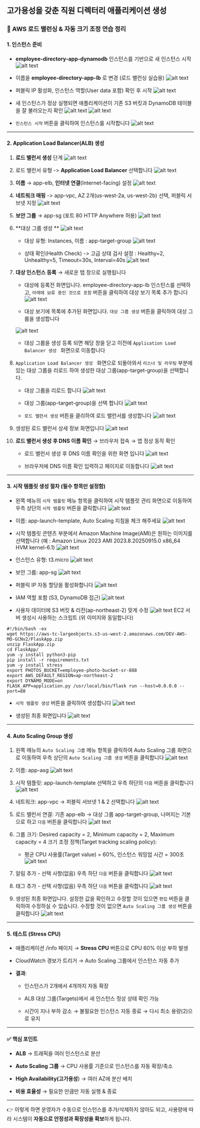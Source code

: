 ## 고가용성을 갖춘 직원 디렉터리 애플리케이션 생성

### 📌 AWS 로드 밸런싱 & 자동 크기 조정 연습 정리
#### 1. 인스턴스 준비

- **employee-directory-app-dynamodb** 인스턴스를 기반으로 새 인스턴스 시작
![alt text](image-48.png)

- 이름을 **employee-directory-app-lb** 로 변경 (로드 밸런싱 실습용)
![alt text](image-49.png)

- 퍼블릭 IP 활성화, 인스턴스 역할(User data 포함) 확인 후 시작
![alt text](image-50.png)

- 새 인스턴스가 정상 실행되면 애플리케이션이 기존 S3 버킷과 DynamoDB 테이블을 잘 불러오는지 확인
![alt text](image-51.png)
![alt text](image-52.png)

- `인스턴스 시작` 버튼을 클릭하여 인스턴스를 시작합니다 
![alt text](image-53.png)

---

#### 2. Application Load Balancer(ALB) 생성

1. **로드 밸런서 생성** 단계
![alt text](image-54.png)

2. 로드 밸런서 유형 -> **Application Load Balancer** 선택합니다 
![alt text](image-56.png)

3. **이름** → app-elb, **인터넷 연결**(Internet-facing) 설정
![alt text](image-58.png)

4. **네트워크 매핑** -> app-vpc, AZ 2개(us-west-2a, us-west-2b) 선택, 퍼블릭 서브넷 지정
![alt text](image-59.png)

5. **보안 그룹** → app-sg (포트 80 HTTP Anywhere 허용)
![alt text](image-60.png)

6. **대상 그룹 생성 **
![alt text](image-61.png)

    - 대상 유형: Instances, 이름 : app-target-group
    ![alt text](image-62.png)

    - 상태 확인(Health Check) -> 고급 상태 검사 설정 : Healthy=2, Unhealthy=5, Timeout=30s, Interval=40s
    ![alt text](image-63.png)

7. **대상 인스턴스 등록** → 새로운 탭 창으로 실행됩니다 
    - 대상에 등록전 화면입니다. employee-directory-app-lb 인스턴스를 선택하고, `아래에 보류 중인 것으로 포함` 버튼을 클릭하여 대상 보기 목록 추가 합니다 
    ![alt text](image-64.png)

    - 대상 보기에 목록에 추가된 화면입니다. `대상 그룹 생성` 버튼을 클릭하여 대상 그룹을 생성합니다 
   
    ![alt text](image-65.png)

    - 대상 그룹을 생성 등록 되면 해당 창을 닫고 이전에 `Application Load Balancer 생성 ` 화면으로 이동합니다

8. `Application Load Balancer 생성 ` 화면으로 되돌아와서 `리스너 및 라우팅` 부분에 있는 대상 그룹을 리로드 하여 생성한 대상 그룹(app-target-group)을 선택합니다.
    - 대상 그룹을 리로드 합니다 
    ![alt text](image-66.png)

    - 대상 그룹(app-target-group)을 선택 합니다 
    ![alt text](image-67.png)

    - `로드 밸런서 생성` 버튼을 클리하여 로드 밸런서를 생성합니다
    ![alt text](image-68.png)

9. 생성된 로드 밸런서 상세 정보 화면입니다 
![alt text](image-69.png)


10. **로드 밸런서 생성 후 DNS 이름 확인** → 브라우저 접속 → 앱 정상 동작 확인

    - 로드 밸런서 생성 후 DNS 이름 확인을 위한 화면 입니다 
    ![alt text](image-70.png)

    - 브라우저에 DNS 이름 확인 입력하고 페이지로 이동합니다
    ![alt text](image-71.png)

---

#### 3. 시작 템플릿 생성 절차 (필수 항목만 설정함)

- 왼쪽 메뉴의 `시작 템플릿` 메뉴 항목을 클릭하여 시작 템플릿 관리 화면으로 이동하여 우측 상단의  `시작 템플릿` 버튼을 클릭합니다 
![alt text](image-72.png)

- 이름: app-launch-template, Auto Scaling 지침을 체크 해주세요
![alt text](image-73.png)

- 시작 템플릿 콘텐츠 부분에서 Amazon Machine Image(AMI)은 원하는 이미지를 선택합니다 (예 : Amazon Linux 2023 AMI 2023.8.20250915.0 x86_64 HVM kernel-6.1)
![alt text](image-74.png)

- 인스턴스 유형: t3.micro
![alt text](image-77.png)

- 보안 그룹: app-sg
![alt text](image-92.png)

- 퍼블릭 IP 자동 할당을 활성화합니다
![alt text](image-93.png)

- IAM 역할 포함 (S3, DynamoDB 접근)
![alt text](image-79.png)

- 사용자 데이터에 S3 버킷 & 리전(ap-northeast-2) 맞게 수정
![alt text](image-80.png)
EC2 서버 생성시 사용하는 스크립트 (위 이미지와 동일합니다)
```
#!/bin/bash -ex
wget https://aws-tc-largeobjects.s3-us-west-2.amazonaws.com/DEV-AWS-MO-GCNv2/FlaskApp.zip
unzip FlaskApp.zip
cd FlaskApp/
yum -y install python3-pip
pip install -r requirements.txt
yum -y install stress
export PHOTOS_BUCKET=employee-photo-bucket-sr-888
export AWS_DEFAULT_REGION=ap-northeast-2
export DYNAMO_MODE=on
FLASK_APP=application.py /usr/local/bin/flask run --host=0.0.0.0 --port=80
```

- `시작 템플릿 생성` 버튼을 클릭하여 생성합니다
![alt text](image-81.png)

- 생성된 최종 화면입니다 
![alt text](image-82.png)

---

#### 4. Auto Scaling Group 생성
1. 왼쪽 메뉴의 `Auto Scaling 그룹` 메뉴 항목을 클릭하여 Auto Scaling 그룹 화면으로 이동하여 우측 상단의  `Auto Scaling 그룹 생성` 버튼을 클릭합니다 
![alt text](image-83.png)

2. 이름: app-asg
![alt text](image-84.png)

3. 시작 템플릿: app-launch-template 선택하고 우측 하단의 `다음` 버튼을 클릭합니다 
![alt text](image-85.png)

4. 네트워크: app-vpc → 퍼블릭 서브넷 1 & 2 선택합니다
![alt text](image-86.png)

5. 로드 밸런서 연결: 기존 app-elb → 대상 그룹 app-target-group, 나머지는 기본으로 하고 `다음` 버튼을 클릭합니다
![alt text](image-87.png)

6. 그룹 크기: Desired capacity = 2, Minimum capacity = 2, Maximum capacity = 4 
   크기 조정 정책(Target tracking scaling policy):
    - 평균 CPU 사용률(Target value) = 60%, 인스턴스 워밍업 시간 = 300초
    ![alt text](image-88.png)

7. 알림 추가 - 선택 사항(없음) 우측 하단 `다음` 버튼을 클릭합니다
![alt text](image-89.png)

8. 태그 추가 - 선택 사항(없음) 우측 하단 `다음` 버튼을 클릭합니다
![alt text](image-90.png)

9. 생성된 최종 화면입니다. 설정한 값을 확인하고 수정할 것이 있으면 `편집` 버튼을 클릭하여 수정하실 수 있습니다. 수정할 것이 없으면 `Auto Scaling 그룹 생성` 버튼을 클릭합니다
![alt text](image-91.png)
---

#### 5. 테스트 (Stress CPU)

- 애플리케이션 /info 페이지 → **Stress CPU** 버튼으로 CPU 60% 이상 부하 발생

- CloudWatch 경보가 트리거 → Auto Scaling 그룹에서 인스턴스 자동 추가

- **결과**:

    - 인스턴스가 2개에서 4개까지 자동 확장

    - ALB 대상 그룹(Targets)에서 새 인스턴스 정상 상태 확인 가능

    - 시간이 지나 부하 감소 → 불필요한 인스턴스 자동 종료 → 다시 최소 용량(2)으로 유지

---

#### ✅ 핵심 포인트

- **ALB** → 트래픽을 여러 인스턴스로 분산

- **Auto Scaling 그룹** → CPU 사용률 기준으로 인스턴스를 자동 확장/축소

- **High Availability(고가용성**) → 여러 AZ에 분산 배치

- **비용 효율성** → 필요한 만큼만 자동 실행 & 종료

---

👉 이렇게 하면 운영자가 수동으로 인스턴스를 추가/삭제하지 않아도 되고, 사용량에 따라 시스템이 **자동으로 안정성과 확장성을 확보**하게 됩니다.
